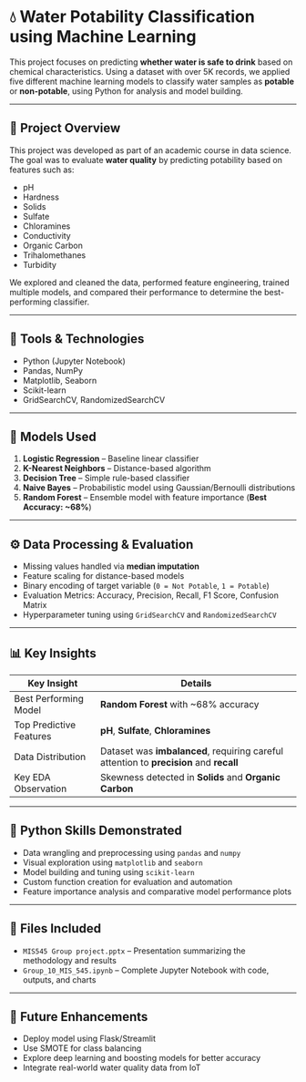 # 💧 Water Potability Classification using Machine Learning

This project focuses on predicting **whether water is safe to drink** based on chemical characteristics. Using a dataset with over 5K records, we applied five different machine learning models to classify water samples as **potable** or **non-potable**, using Python for analysis and model building.

---

## 📌 Project Overview

This project was developed as part of an academic course in data science. The goal was to evaluate **water quality** by predicting potability based on features such as:

- pH
- Hardness
- Solids
- Sulfate
- Chloramines
- Conductivity
- Organic Carbon
- Trihalomethanes
- Turbidity

We explored and cleaned the data, performed feature engineering, trained multiple models, and compared their performance to determine the best-performing classifier.

---

## 🧰 Tools & Technologies

- Python (Jupyter Notebook)
- Pandas, NumPy
- Matplotlib, Seaborn
- Scikit-learn
- GridSearchCV, RandomizedSearchCV

---

## 🤖 Models Used

1. **Logistic Regression** – Baseline linear classifier  
2. **K-Nearest Neighbors** – Distance-based algorithm  
3. **Decision Tree** – Simple rule-based classifier  
4. **Naive Bayes** – Probabilistic model using Gaussian/Bernoulli distributions  
5. **Random Forest** – Ensemble model with feature importance (**Best Accuracy: ~68%**)

---

## ⚙️ Data Processing & Evaluation

- Missing values handled via **median imputation**
- Feature scaling for distance-based models
- Binary encoding of target variable (`0 = Not Potable`, `1 = Potable`)
- Evaluation Metrics: Accuracy, Precision, Recall, F1 Score, Confusion Matrix
- Hyperparameter tuning using `GridSearchCV` and `RandomizedSearchCV`

---

## 📊 Key Insights

| Key Insight                            | Details                                                                 |
|----------------------------------------|-------------------------------------------------------------------------|
| Best Performing Model                  | **Random Forest** with ~68% accuracy                                    |
| Top Predictive Features                | **pH**, **Sulfate**, **Chloramines**                                    |
| Data Distribution                      | Dataset was **imbalanced**, requiring careful attention to **precision** and **recall** |
| Key EDA Observation                    | Skewness detected in **Solids** and **Organic Carbon**                  |

---

## 🧠 Python Skills Demonstrated

- Data wrangling and preprocessing using `pandas` and `numpy`
- Visual exploration using `matplotlib` and `seaborn`
- Model building and tuning using `scikit-learn`
- Custom function creation for evaluation and automation
- Feature importance analysis and comparative model performance plots

---

## 📁 Files Included

- `MIS545 Group project.pptx` – Presentation summarizing the methodology and results  
- `Group_10_MIS_545.ipynb` – Complete Jupyter Notebook with code, outputs, and charts  

---

## 🚀 Future Enhancements

- Deploy model using Flask/Streamlit
- Use SMOTE for class balancing
- Explore deep learning and boosting models for better accuracy
- Integrate real-world water quality data from IoT
